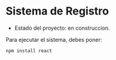 <h1> Sistema de Registro </h1>

- Estado del proyecto: en construccion.

Para ejecutar el sistema, debes poner:

```npm install react```
